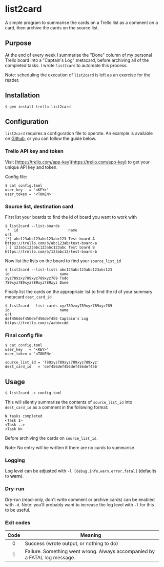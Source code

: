 # list2card
A simple program to summarise the cards on a Trello list as a comment on a card, then archive the cards on the source list.

## Purpose
At the end of every week I summarise the "Done" column of my personal 
Trello board into a "Captain's Log"
metacard, before archiving all of the completed tasks. I wrote `list2card` to automate this process.

Note: scheduling the execution of `list2card` is left as an exercise for the reader.

## Installation
```
$ gem install trello-list2card
```

## Configuration
`list2card` requires a configuration file to operate. An example is available on [Github](https://github.com/tomonocle/trello-list2card/blob/master/etc/config.toml.example), or you can follow the guide below.

### Trello API key and token
Visit [https://trello.com/app-key](https://trello.com/app-key) to get your unique API key and token.

Config file:

```
$ cat config.toml
user_key   = '<KEY>'
user_token = '<TOKEN>'
```

### Source list, destination card

First list your boards to find the id of board you want to work with

```
$ list2card --list-boards
 *  id                       name                                       url
[*] abc123abc123abc123abc123 Test board A                               https://trello.com/b/abc123ab/test-board-a
[ ] 123abc123abc123abc123abc Test board B                               https://trello.com/b/123abc12/test-board-b
```

Now list the lists on the board to find your `source_list_id`

```
$ list2card --list-lists abc123abc123abc123abc123
id                       name
xyz789zxy789xyz789xyz789 Todo
789xyz789xyz789xyz789xyz Done
```

Finally list the cards on the appropriate list to find the id of your summary metacard `dest_card_id`

```
$ list2card --list-cards xyz789zxy789xyz789xyz789
id                       name                                       url
def456def456def456def456 Captain's Log                              https://trello.com/c/aabbccdd
```

### Final config file
```
$ cat config.toml
user_key   = '<KEY>'
user_token = '<TOKEN>'

source_list_id = '789xyz789xyz789xyz789xyz'
dest_card_id   = 'def456def456def456def456'
```

## Usage

```
$ list2card -c config.toml
```

This will silently summarise the contents of `source_list_id` into `dest_card_id` as a comment in the following format:

```
N tasks completed
<Task 1>
<Task ..>
<Task N>
```

Before archiving the cards on `source_list_id`.

Note: No entry will be written if there are no cards to summarise.

### Logging
Log level can be adjusted with `-l [debug,info,warn,error,fatal]` (defaults to **warn**).

### Dry-run
Dry-run (read-only, don't write comment or archive cards) can be enabled with `-d`. Note: you'll probably want to increase the log level with `-l` for this to be useful. 

### Exit codes
| Code | Meaning |
|:----:|---------|
| 0    | Success (wrote output, or nothing to do) |
| 1    | Failure. Something went wrong. Always accompanied by a FATAL log message. |

